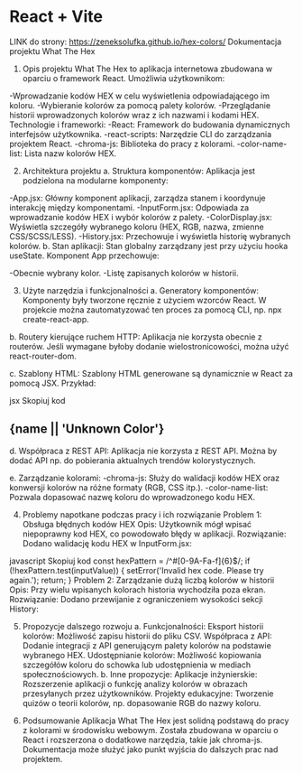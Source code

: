 # React + Vite
LINK do strony: https://zeneksolufka.github.io/hex-colors/
Dokumentacja projektu What The Hex
1. Opis projektu
What The Hex to aplikacja internetowa zbudowana w oparciu o framework React. Umożliwia użytkownikom:

-Wprowadzanie kodów HEX w celu wyświetlenia odpowiadającego im koloru.
-Wybieranie kolorów za pomocą palety kolorów.
-Przeglądanie historii wprowadzonych kolorów wraz z ich nazwami i kodami HEX.
Technologie i frameworki:
-React: Framework do budowania dynamicznych interfejsów użytkownika.
-react-scripts: Narzędzie CLI do zarządzania projektem React.
-chroma-js: Biblioteka do pracy z kolorami.
-color-name-list: Lista nazw kolorów HEX.

2. Architektura projektu
a. Struktura komponentów:
Aplikacja jest podzielona na modularne komponenty:

-App.jsx: Główny komponent aplikacji, zarządza stanem i koordynuje interakcję między komponentami.
-InputForm.jsx: Odpowiada za wprowadzanie kodów HEX i wybór kolorów z palety.
-ColorDisplay.jsx: Wyświetla szczegóły wybranego koloru (HEX, RGB, nazwa, zmienne CSS/SCSS/LESS).
-History.jsx: Przechowuje i wyświetla historię wybranych kolorów.
b. Stan aplikacji:
Stan globalny zarządzany jest przy użyciu hooka useState. Komponent App przechowuje:

-Obecnie wybrany kolor.
-Listę zapisanych kolorów w historii.

3. Użyte narzędzia i funkcjonalności
a. Generatory komponentów:
Komponenty były tworzone ręcznie z użyciem wzorców React. W projekcie można zautomatyzować ten proces za pomocą CLI, np. npx create-react-app.

b. Routery kierujące ruchem HTTP:
Aplikacja nie korzysta obecnie z routerów. Jeśli wymagane byłoby dodanie wielostronicowości, można użyć react-router-dom.

c. Szablony HTML:
Szablony HTML generowane są dynamicznie w React za pomocą JSX. Przykład:

jsx
Skopiuj kod
<div className="color-display">
  <div className="color-preview" style={{ backgroundColor: hex }}></div>
  <h2>{name || 'Unknown Color'}</h2>
</div>
d. Współpraca z REST API:
Aplikacja nie korzysta z REST API. Można by dodać API np. do pobierania aktualnych trendów kolorystycznych.

e. Zarządzanie kolorami:
-chroma-js: Służy do walidacji kodów HEX oraz konwersji kolorów na różne formaty (RGB, CSS itp.).
-color-name-list: Pozwala dopasować nazwę koloru do wprowadzonego kodu HEX.

4. Problemy napotkane podczas pracy i ich rozwiązanie
Problem 1: Obsługa błędnych kodów HEX
Opis: Użytkownik mógł wpisać niepoprawny kod HEX, co powodowało błędy w aplikacji.
Rozwiązanie: Dodano walidację kodu HEX w InputForm.jsx:

javascript
Skopiuj kod
const hexPattern = /^#[0-9A-Fa-f]{6}$/;
if (!hexPattern.test(inputValue)) {
  setError('Invalid hex code. Please try again.');
  return;
}
Problem 2: Zarządzanie dużą liczbą kolorów w historii
Opis: Przy wielu wpisanych kolorach historia wychodziła poza ekran.
Rozwiązanie: Dodano przewijanie z ograniczeniem wysokości sekcji History:

5. Propozycje dalszego rozwoju
a. Funkcjonalności:
Eksport historii kolorów: Możliwość zapisu historii do pliku CSV.
Współpraca z API: Dodanie integracji z API generującym palety kolorów na podstawie wybranego HEX.
Udostępnianie kolorów: Możliwość kopiowania szczegółów koloru do schowka lub udostępnienia w mediach społecznościowych.
b. Inne propozycje:
Aplikacje inżynierskie: Rozszerzenie aplikacji o funkcję analizy kolorów w obrazach przesyłanych przez użytkowników.
Projekty edukacyjne: Tworzenie quizów o teorii kolorów, np. dopasowanie RGB do nazwy koloru.

6. Podsumowanie
Aplikacja What The Hex jest solidną podstawą do pracy z kolorami w środowisku webowym. Została zbudowana w oparciu o React i rozszerzona o dodatkowe narzędzia, takie jak chroma-js. Dokumentacja może służyć jako punkt wyjścia do dalszych prac nad projektem.
